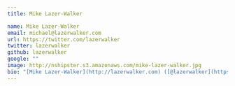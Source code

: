 ```yaml
---
title: Mike Lazer-Walker

name: Mike Lazer-Walker
email: michael@lazerwalker.com
url: https://twitter.com/lazerwalker
twitter: lazerwalker
github: lazerwalker
google: ""
image: http://nshipster.s3.amazonaws.com/mike-lazer-walker.jpg
bio: "[Mike Lazer-Walker](http://lazerwalker.com) ([@lazerwalker](https://twitter.com/lazerwalker)) is an independent app and game developer, and the creator of [F***ing Block Syntax](http://goshdarnblocksyntax.com). He frequently writes about engineering and design on his [blog](http://blog.lazerwalker.com)."
---
```

